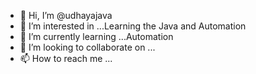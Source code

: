 - 👋 Hi, I’m @udhayajava
- 👀 I’m interested in ...Learning the Java and Automation
- 🌱 I’m currently learning ...Automation
- 💞️ I’m looking to collaborate on ...
- 📫 How to reach me ...

<!---
udhayajava/udhayajava is a ✨ special ✨ repository because its `README.md` (this file) appears on your GitHub profile.
You can click the Preview link to take a look at your changes.
--->
